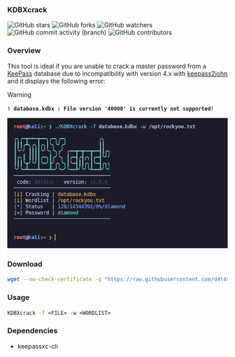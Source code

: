 ### KDBXcrack

![GitHub stars](https://img.shields.io/github/stars/d4t4s3c/KDBXcrack?logoColor=yellow) ![GitHub forks](https://img.shields.io/github/forks/d4t4s3c/KDBXcrack?logoColor=purple) ![GitHub watchers](https://img.shields.io/github/watchers/d4t4s3c/KDBXcrack?logoColor=green)</br>
![GitHub commit activity (branch)](https://img.shields.io/github/commit-activity/m/d4t4s3c/KDBXcrack) ![GitHub contributors](https://img.shields.io/github/contributors/d4t4s3c/KDBXcrack)

### Overview

This tool is ideal if you are unable to crack a master password from a [KeePass](https://keepass.info/) database due to incompatibility with version 4.x with [keepass2john](https://github.com/openwall/john/blob/bleeding-jumbo/src/keepass2john.c) and it displays the following error:

> [!WARNING]
>**`! database.kdbx : File version '40000' is currently not supported!`**

![](screenshot.png)

### Download

```sh
wget --no-check-certificate -q "https://raw.githubusercontent.com/d4t4s3c/KDBXcrack/refs/heads/main/KDBXcrack" && chmod +x KDBXcrack
```

### Usage

```cmd
KDBXcrack -f <FILE> -w <WORDLIST>
```

### Dependencies

- keepassxc-cli
